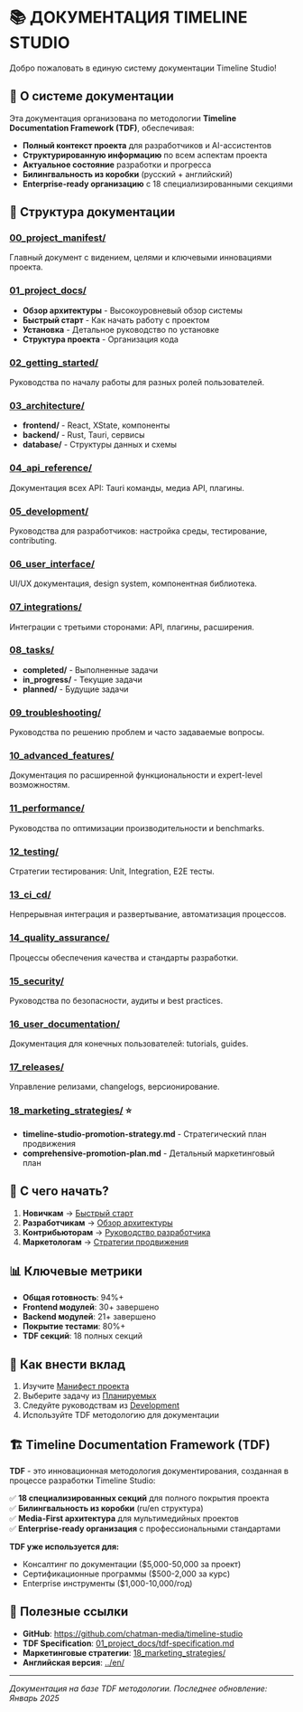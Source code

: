 # 📚 ДОКУМЕНТАЦИЯ TIMELINE STUDIO

Добро пожаловать в единую систему документации Timeline Studio!

## 🎯 О системе документации

Эта документация организована по методологии **Timeline Documentation Framework (TDF)**, обеспечивая:
- **Полный контекст проекта** для разработчиков и AI-ассистентов
- **Структурированную информацию** по всем аспектам проекта
- **Актуальное состояние** разработки и прогресса
- **Билингвальность из коробки** (русский + английский)
- **Enterprise-ready организацию** с 18 специализированными секциями

## 📁 Структура документации

### [00_project_manifest/](00_project_manifest/)
Главный документ с видением, целями и ключевыми инновациями проекта.

### [01_project_docs/](01_project_docs/)
- **Обзор архитектуры** - Высокоуровневый обзор системы
- **Быстрый старт** - Как начать работу с проектом
- **Установка** - Детальное руководство по установке
- **Структура проекта** - Организация кода

### [02_getting_started/](02_getting_started/)
Руководства по началу работы для разных ролей пользователей.

### [03_architecture/](03_architecture/)
- **frontend/** - React, XState, компоненты
- **backend/** - Rust, Tauri, сервисы
- **database/** - Структуры данных и схемы

### [04_api_reference/](04_api_reference/)
Документация всех API: Tauri команды, медиа API, плагины.

### [05_development/](05_development/)
Руководства для разработчиков: настройка среды, тестирование, contributing.

### [06_user_interface/](06_user_interface/)
UI/UX документация, design system, компонентная библиотека.

### [07_integrations/](07_integrations/)
Интеграции с третьими сторонами: API, плагины, расширения.

### [08_tasks/](08_tasks/)
- **completed/** - Выполненные задачи
- **in_progress/** - Текущие задачи  
- **planned/** - Будущие задачи

### [09_troubleshooting/](09_troubleshooting/)
Руководства по решению проблем и часто задаваемые вопросы.

### [10_advanced_features/](10_advanced_features/)
Документация по расширенной функциональности и expert-level возможностям.

### [11_performance/](11_performance/)
Руководства по оптимизации производительности и benchmarks.

### [12_testing/](12_testing/)
Стратегии тестирования: Unit, Integration, E2E тесты.

### [13_ci_cd/](13_ci_cd/)
Непрерывная интеграция и развертывание, автоматизация процессов.

### [14_quality_assurance/](14_quality_assurance/)
Процессы обеспечения качества и стандарты разработки.

### [15_security/](15_security/)
Руководства по безопасности, аудиты и best practices.

### [16_user_documentation/](16_user_documentation/)
Документация для конечных пользователей: tutorials, guides.

### [17_releases/](17_releases/)
Управление релизами, changelogs, версионирование.

### [18_marketing_strategies/](18_marketing_strategies/) ⭐
- **timeline-studio-promotion-strategy.md** - Стратегический план продвижения
- **comprehensive-promotion-plan.md** - Детальный маркетинговый план

## 🚀 С чего начать?

1. **Новичкам** → [Быстрый старт](01_project_docs/quick-start.md)
2. **Разработчикам** → [Обзор архитектуры](01_project_docs/architecture-overview.md)
3. **Контрибьюторам** → [Руководство разработчика](05_development/)
4. **Маркетологам** → [Стратегии продвижения](18_marketing_strategies/)

## 📊 Ключевые метрики

- **Общая готовность**: 94%+
- **Frontend модулей**: 30+ завершено
- **Backend модулей**: 21+ завершено  
- **Покрытие тестами**: 80%+
- **TDF секций**: 18 полных секций

## 🤝 Как внести вклад

1. Изучите [Манифест проекта](00_project_manifest/)
2. Выберите задачу из [Планируемых](08_tasks/planned/)
3. Следуйте руководствам из [Development](05_development/)
4. Используйте TDF методологию для документации

## 🏗️ Timeline Documentation Framework (TDF)

**TDF** - это инновационная методология документирования, созданная в процессе разработки Timeline Studio:

✅ **18 специализированных секций** для полного покрытия проекта  
✅ **Билингвальность из коробки** (ru/en структура)  
✅ **Media-First архитектура** для мультимедийных проектов  
✅ **Enterprise-ready организация** с профессиональными стандартами  

**TDF уже используется для:**
- Консалтинг по документации ($5,000-50,000 за проект)
- Сертификационные программы ($500-2,000 за курс)
- Enterprise инструменты ($1,000-10,000/год)

## 🔗 Полезные ссылки

- **GitHub**: https://github.com/chatman-media/timeline-studio
- **TDF Specification**: [01_project_docs/tdf-specification.md](01_project_docs/tdf-specification.md)
- **Маркетинговые стратегии**: [18_marketing_strategies/](18_marketing_strategies/)
- **Английская версия**: [../en/](../en/)

---

*Документация на базе TDF методологии. Последнее обновление: Январь 2025*